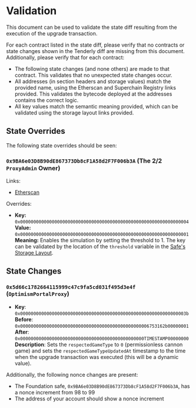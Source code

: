 # Validation

This document can be used to validate the state diff resulting from the execution of the upgrade transaction.

For each contract listed in the state diff, please verify that no contracts or state changes shown in the Tenderly diff
are missing from this document. Additionally, please verify that for each contract:

- The following state changes (and none others) are made to that contract. This validates that no unexpected state
  changes occur.
- All addresses (in section headers and storage values) match the provided name, using the Etherscan and Superchain
  Registry links provided. This validates the bytecode deployed at the addresses contains the correct logic.
- All key values match the semantic meaning provided, which can be validated using the storage layout links provided.

## State Overrides

The following state overrides should be seen:

### `0x9BA6e03D8B90dE867373Db8cF1A58d2F7F006b3A` (The 2/2 `ProxyAdmin` Owner)

Links:
- [Etherscan](https://etherscan.io/address/0x9BA6e03D8B90dE867373Db8cF1A58d2F7F006b3A)

Overrides:

- **Key:** `0x0000000000000000000000000000000000000000000000000000000000000004` <br/>
  **Value:** `0x0000000000000000000000000000000000000000000000000000000000000001` <br/>
  **Meaning:** Enables the simulation by setting the threshold to 1. The key can be validated by the location of the `threshold` variable in the [Safe's Storage Layout](https://github.com/safe-global/safe-smart-account/blob/v1.3.0/contracts/examples/libraries/GnosisSafeStorage.sol#L14).

## State Changes


###  `0x5d66c1782664115999c47c9fa5cd031f495d3e4f` (`OptimismPortalProxy`)

- **Key**: `0x000000000000000000000000000000000000000000000000000000000000003b` <br/>
  **Before**: `0x0000000000000000000000000000000000000000000000006753162b00000001` <br/>
  **After**: `0x00000000000000000000000000000000000000000000000TIMESTAMP00000000`
  **Description**: Sets the `respectedGameType` to `0` (permissionless cannon game) and sets the `respectedGameTypeUpdatedAt` timestamp to the time when the upgrade transaction was executed (this will be a dynamic value).

Additionally, the following nonce changes are present:
- The Foundation safe, `0x9BA6e03D8B90dE867373Db8cF1A58d2F7F006b3A`, has a nonce increment from 98 to 99
- The address of your account should show a nonce increment
